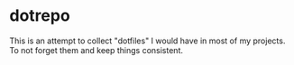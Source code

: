 # dotrepo

This is an attempt to collect "dotfiles" I would have in most of my projects. To not forget them and keep things consistent.
